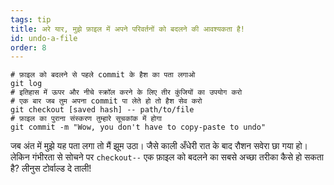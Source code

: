 ```yaml
---
tags: tip
title: अरे यार, मुझे फ़ाइल में अपने परिवर्तनों को बदलने की आवश्यकता है!
id: undo-a-file
order: 8
---
```


```git
# फ़ाइल को बदलने से पहले commit के हैश का पता लगाओ
git log
# इतिहास में ऊपर और नीचे स्क्रॉल करने के लिए तीर कुंजियों का उपयोग करो
# एक बार जब तुम अपना commit पा लेते हो तो हैश सेव करो
git checkout [saved hash] -- path/to/file
# फ़ाइल का पुराना संस्करण तुम्हारे सूचकांक में होगा
git commit -m "Wow, you don't have to copy-paste to undo"
```

जब अंत में मुझे यह पता लगा तो मैं झूम उठा। जैसे काली अँधेरी रात के बाद रौशन सवेरा छा गया हो। लेकिन गंभीरता से सोचने पर `checkout--` एक फ़ाइल को बदलने का सबसे अच्छा तरीका कैसे हो सकता है? लीनुस टोर्वाल्ड दे ताली!